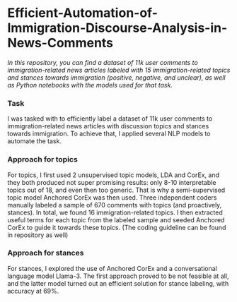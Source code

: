 # Efficient-Automation-of-Immigration-Discourse-Analysis-in-News-Comments
*In this repository, you can find a dataset of 11k user comments to immigration-related news articles labeled with 15 immigration-related topics and stances towards immigration (positive, negative, and unclear), as well as Python notebooks with the models used for that task.*

### Task
I was tasked with to efficiently label a dataset of 11k user comments to immigration-related news articles with discussion topics and stances towards immigration. To achieve that, I applied several NLP models to automate the task. 

### Approach for topics
For topics, I first used 2 unsupervised topic models, LDA and CorEx, and they both produced not super promising results: only 8-10 interpretable topics out of 18, and even then too generic. That is why a semi-supervised topic model Anchored CorEx was then used. Three independent coders manually labeled a sample of 670 comments with topics (and proactively, stances). In total, we found 16 immigration-related topics. I then extracted useful terms for each topic from the labeled sample and seeded Anchored CorEx to guide it towards these topics. 
(The coding guideline can be found in repository as well)

### Approach for stances
For stances, I explored the use of Anchored CorEx and a conversational language model Llama-3. The first approach proved to be not feasible at all, and the latter model turned out an efficient solution for stance labeling, with accuracy at 69%.
